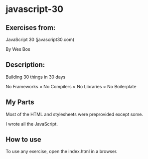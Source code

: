 # javascript-30

## Exercises from:

JavaScript 30 (javascript30.com)

By Wes Bos


## Description:

Building 30 things in 30 days

No Frameworks × No Compilers × No Libraries × No Boilerplate

## My Parts

Most of the HTML and stylesheets were preprovided except some. 

I wrote all the JavaScript.

## How to use

To use any exercise, open the index.html in a browser.
